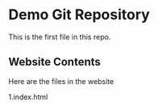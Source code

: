 # Demo Git Repository
This is the first file in this repo.


## Website Contents

Here are the files in the website


1.index.html



